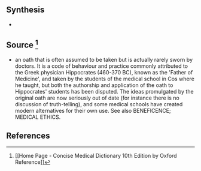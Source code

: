 ## Synthesis
- 
## Source [^1]
- an oath that is often assumed to be taken but is actually rarely sworn by doctors. It is a code of behaviour and practice commonly attributed to the Greek physician Hippocrates (460-370 BC), known as the 'Father of Medicine', and taken by the students of the medical school in Cos where he taught, but both the authorship and application of the oath to Hippocrates' students has been disputed. The ideas promulgated by the original oath are now seriously out of date (for instance there is no discussion of truth-telling), and some medical schools have created modern alternatives for their own use. See also BENEFICENCE; MEDICAL ETHICS.
## References

[^1]: [[Home Page - Concise Medical Dictionary 10th Edition by Oxford Reference]]